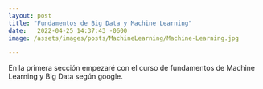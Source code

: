 ```yaml
---
layout: post
title: "Fundamentos de Big Data y Machine Learning"
date:   2022-04-25 14:37:43 -0600
image: /assets/images/posts/MachineLearning/Machine-Learning.jpg

---
```

En la primera sección empezaré con el curso de fundamentos de Machine Learning y Big Data según google.